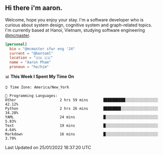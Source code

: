 <h2><b>Hi there i'm aaron. </b></h2>

Welcome, hope you enjoy your stay. I'm a software developer who is curious about system design, cognitive system and graph-related topics. I'm currently based at Hanoi, Vietnam, studying software engineering [@mcmaster](https://www.mcmaster.ca/).

```toml
[personal]
  bio = "@mcmaster sfwr eng '24"
  current = "@bentoml"
  location = "🇻🇳 🇨🇦"
  name = "Aaron Pham"
  pronoun = "he/him"
```
<!--<img src="https://github-readme-stats.vercel.app/api?username=aarnphm&show_icons=true&count_private=true&theme=dark" height="170"/>-->
<!--<img src="https://github-readme-stats.vercel.app/api/top-langs/?username=aarnphm&layout=compact&hide=css&theme=dark" height="170" />-->

<!--START_SECTION:waka-->
📊 **This Week I Spent My Time On** 

```text
⌚︎ Time Zone: America/New_York

💬 Programming Languages: 
Other                    2 hrs 59 mins       ██████████░░░░░░░░░░░░░░░   42.12% 
Python                   2 hrs 26 mins       ████████░░░░░░░░░░░░░░░░░   34.28% 
YAML                     24 mins             █░░░░░░░░░░░░░░░░░░░░░░░░   5.83% 
Text                     19 mins             █░░░░░░░░░░░░░░░░░░░░░░░░   4.64% 
Markdown                 16 mins             █░░░░░░░░░░░░░░░░░░░░░░░░   3.79%

```


 Last Updated on 25/01/2022 18:37:20 UTC
<!--END_SECTION:waka-->
